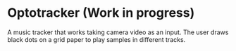# Optotracker (Work in progress)

A music tracker that works taking camera video as an input. The user draws black dots on a grid paper to play samples in different tracks.
